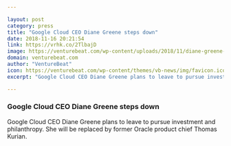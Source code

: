 ```yaml
---

layout: post
category: press
title: "Google Cloud CEO Diane Greene steps down"
date: 2018-11-16 20:21:54
link: https://vrhk.co/2TlbajD
image: https://venturebeat.com/wp-content/uploads/2018/11/diane-greene-google-cloud.png?fit=1200%2C651&strip=all
domain: venturebeat.com
author: "VentureBeat"
icon: https://venturebeat.com/wp-content/themes/vb-news/img/favicon.ico
excerpt: "Google Cloud CEO Diane Greene plans to leave to pursue investment and philanthropy. She will be replaced by former Oracle product chief Thomas Kurian."

---
```


### Google Cloud CEO Diane Greene steps down

Google Cloud CEO Diane Greene plans to leave to pursue investment and philanthropy. She will be replaced by former Oracle product chief Thomas Kurian.